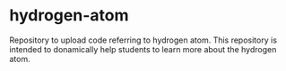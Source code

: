 # hydrogen-atom
Repository to upload code referring to hydrogen atom.
This repository is intended to donamically help students to learn more about the hydrogen atom.
